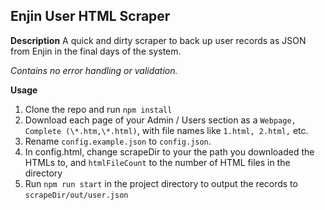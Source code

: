 ## Enjin User HTML Scraper

**Description**
A quick and dirty scraper to back up user records as JSON from Enjin in the final days of the system.

*Contains no error handling or validation.*

**Usage**

 1. Clone the repo and run `npm install`
 2. Download each page of your Admin / Users section as a `Webpage, Complete (\*.htm,\*.html)`, with file names like `1.html, 2.html,` etc.
 3. Rename `config.example.json` to `config.json`.
 4. In config.html, change scrapeDir to your the path you downloaded the HTMLs to, and `htmlFileCount` to the number of HTML files in the directory
 5. Run `npm run start` in the project directory to output the records to `scrapeDir/out/user.json`
